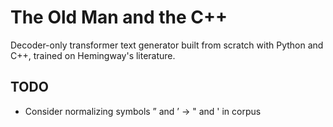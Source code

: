 # The Old Man and the C++
Decoder-only transformer text generator built from scratch with Python and C++, trained on Hemingway's literature.

## TODO
* Consider normalizing symbols ” and ’ -> " and ' in corpus
